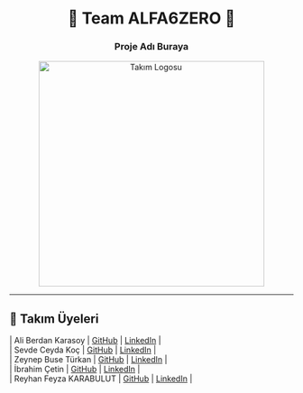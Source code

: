<h1 align="center">🚀 Team ALFA6ZERO 🚀</h1>
<h3 align="center">Proje Adı Buraya</h3>

<p align="center">
  <img src="https://i.imgur.com/ZHH28tk.png" alt="Takım Logosu" width="400"/>
</p>

---

## 👥 Takım Üyeleri

| Ali Berdan Karasoy | [GitHub](https://github.com/aliberdankrsy) | [LinkedIn]([https://linkedin.com/in/kullanici1](https://tr.linkedin.com/in/ali-berdan-karasoy-181a34276)) | </br>
| Sevde Ceyda Koç | [GitHub](https://github.com/sevdeceydaakoc) | [LinkedIn](https://linkedin.com/in/kullanici2) | </br>
| Zeynep Buse Türkan | [GitHub](https://github.com/zturkan) | [LinkedIn](https://linkedin.com/in/kullanici3) | </br>
| İbrahim Çetin | [GitHub](https://github.com/IBRAHIMMCETIN) | [LinkedIn](https://linkedin.com/in/kullanici4) | </br>
| Reyhan Feyza KARABULUT | [GitHub](https://github.com/feyza-01) | [LinkedIn](https://linkedin.com/in/kullanici4) | </br>
